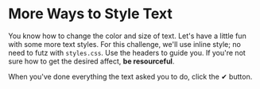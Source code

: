 # More Ways to Style Text

You know how to change the color and size of text. Let's have a little fun with
some more text styles. For this challenge, we'll use inline style; no need to
futz with `styles.css`. Use the headers to guide you. If you're not sure how to
get the desired affect, **be resourceful**.

When you've done everything the text asked you to do, click the ✔ button.
